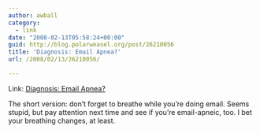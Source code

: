 ```yaml
---
author: awball
category:
  - link
date: "2008-02-13T05:58:24+00:00"
guid: http://blog.polarweasel.org/post/26210056
title: 'Diagnosis: Email Apnea?'
url: /2008/02/13/26210056/

---
```

Link: [Diagnosis: Email Apnea?](http://radar.oreilly.com/archives/2008/02/diagnosis_email.html)

The short version: don’t forget to breathe while you’re doing email. Seems stupid, but pay attention next time and see if you’re email-apneic, too. I bet your breathing changes, at least.
